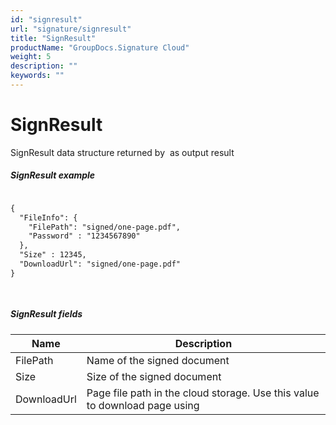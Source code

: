 ```yaml
---
id: "signresult"
url: "signature/signresult"
title: "SignResult"
productName: "GroupDocs.Signature Cloud"
weight: 5
description: ""
keywords: ""
---
```


# SignResult #

SignResult data structure returned by  as output result

##### SignResult example #####

```html 

{
  "FileInfo": {
    "FilePath": "signed/one-page.pdf",
    "Password" : "1234567890"
  },
  "Size" : 12345,
  "DownloadUrl": "signed/one-page.pdf"
}

 

 ```

##### SignResult fields #####

|Name|Description
|---|---
|FilePath|Name of the signed document
|Size|Size of the signed document
|DownloadUrl|Page file path in the cloud storage. Use this value to download page using 

